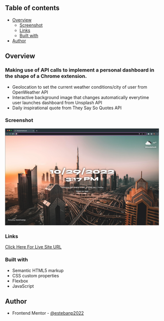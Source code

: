 ## Table of contents

- [Overview](#overview)
  - [Screenshot](#screenshot)
  - [Links](#links)
  - [Built with](#built-with)
- [Author](#author)

## Overview

### Making use of API calls to implement a personal dashboard in the shape of a Chrome extension.

- Geolocation to set the current weather conditions/city of user from OpenWeather API
- Interactive background image that changes automatically everytime user launches dashboard from Unsplash API
- Daily inspirational quote from They Say So Quotes API

### Screenshot

![](./screenshot.png)

### Links

[Click Here For Live Site URL]()

### Built with

- Semantic HTML5 markup
- CSS custom properties
- Flexbox
- JavaScript

## Author

- Frontend Mentor - [@estebanp2022](https://www.frontendmentor.io/profile/estebanp2022)
